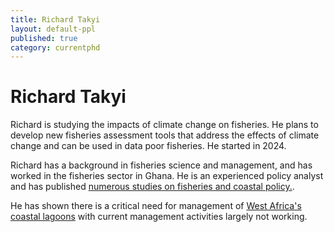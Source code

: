 ```yaml
---
title: Richard Takyi
layout: default-ppl
published: true
category: currentphd
---
```


# Richard Takyi

Richard is studying the impacts of climate change on fisheries. He plans to develop new fisheries assessment tools that address the effects of climate change and can be used in data poor fisheries. He started in 2024. 

Richard has a background in fisheries science and management, and has worked in the fisheries sector in Ghana. He is an experienced policy analyst and has published [numerous studies on fisheries and coastal policy.](https://scholar.google.com.au/citations?user=KCpyuzoAAAAJ&hl=en&oi=ao). 

He has shown there is a critical need for management of [West Africa's coastal lagoons](https://www.sciencedirect.com/science/article/pii/S0048969722033319) with current management activities largely not working. 